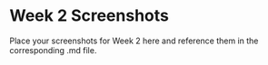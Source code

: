 # Week 2 Screenshots

Place your screenshots for Week 2 here and reference them in the corresponding .md file.
